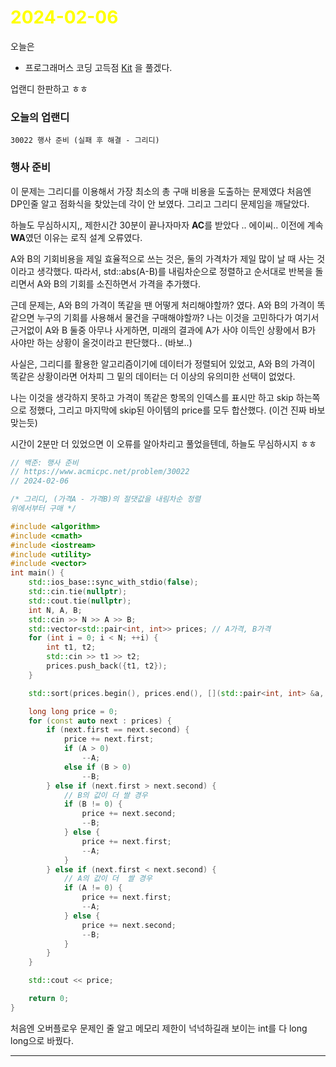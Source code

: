 # <span style="color:yellow">2024-02-06</span>

오늘은
- 프로그래머스 코딩 고득점 [Kit](https://school.programmers.co.kr/learn/challenges?tab=algorithm_practice_kit)
을 풀겠다.

업랜디 한판하고 ㅎㅎ

### 오늘의 업랜디
```
30022 행사 준비 (실패 후 해결 - 그리디)
```


### 행사 준비
이 문제는 그리디를 이용해서 가장 최소의 총 구매 비용을 도출하는 문제였다
처음엔 DP인줄 알고 점화식을 찾았는데 각이 안 보였다. 그리고 그리디 문제임을 깨달았다.

하늘도 무심하시지,, 제한시간 30분이 끝나자마자 **AC**를 받았다 .. 에이씨..
이전에 계속 **WA**였던 이유는 로직 설계 오류였다.

A와 B의 기회비용을 제일 효율적으로 쓰는 것은, 둘의 가격차가 제일 많이 날 때 사는 것이라고 생각했다. 
따라서, std::abs(A-B)를 내림차순으로 정렬하고 순서대로 반복을 돌리면서 A와 B의 기회를 소진하면서 가격을 추가했다.

근데 문제는, A와 B의 가격이 똑같을 땐 어떻게 처리해야할까? 였다.
A와 B의 가격이 똑같으면 누구의 기회를 사용해서 물건을 구매해야할까? 나는 이것을 고민하다가 여기서 근거없이 A와 B 둘중 아무나 사게하면, 미래의 결과에 A가 사야 이득인 상황에서 B가 사야만 하는 상황이 올것이라고 판단했다.. (바보..)

사실은, 그리디를 활용한 알고리즘이기에 데이터가 정렬되어 있었고, A와 B의 가격이 똑같은 상황이라면 어차피 그 밑의 데이터는 더 이상의 유의미한 선택이 없었다.

나는 이것을 생각하지 못하고 가격이 똑같은 항목의 인덱스를 표시만 하고 skip 하는쪽으로 정했다, 그리고 마지막에 skip된 아이템의 price를 모두 합산했다. (이건 진짜 바보맞는듯)

시간이 2분만 더 있었으면 이 오류를 알아차리고 풀었을텐데, 하늘도 무심하시지 ㅎㅎ

```cpp
// 백준: 행사 준비
// https://www.acmicpc.net/problem/30022
// 2024-02-06

/* 그리디, (가격A - 가격B)의 절댓값을 내림차순 정렬
위에서부터 구매 */

#include <algorithm>
#include <cmath>
#include <iostream>
#include <utility>
#include <vector>
int main() {
    std::ios_base::sync_with_stdio(false);
    std::cin.tie(nullptr);
    std::cout.tie(nullptr);
    int N, A, B;
    std::cin >> N >> A >> B;
    std::vector<std::pair<int, int>> prices; // A가격, B가격
    for (int i = 0; i < N; ++i) {
        int t1, t2;
        std::cin >> t1 >> t2;
        prices.push_back({t1, t2});
    }

    std::sort(prices.begin(), prices.end(), [](std::pair<int, int> &a, std::pair<int, int> &b) { return (std::abs(a.first - a.second) > std::abs(b.first - b.second)); });

    long long price = 0;
    for (const auto next : prices) {
        if (next.first == next.second) {
            price += next.first;
            if (A > 0)
                --A;
            else if (B > 0)
                --B;
        } else if (next.first > next.second) {
            // B의 값이 더 쌀 경우
            if (B != 0) {
                price += next.second;
                --B;
            } else {
                price += next.first;
                --A;
            }
        } else if (next.first < next.second) {
            // A의 값이 더  쌀 경우
            if (A != 0) {
                price += next.first;
                --A;
            } else {
                price += next.second;
                --B;
            }
        }
    }

    std::cout << price;

    return 0;
}
```


처음엔 오버플로우 문제인 줄 알고 메모리 제한이 넉넉하길래 보이는 int를 다 long long으로 바꿨다.


- - -

